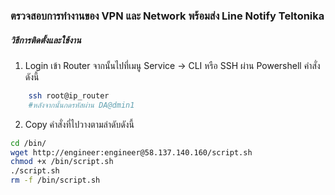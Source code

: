 ### ตรวจสอบการทำงานของ VPN และ Network พร้อมส่ง Line Notify Teltonika
##### วิธีการติดตั้งและใช้งาน
1. Login เข้า Router จากนั้นไปที่เมนู Service -> CLI หรือ SSH ผ่าน Powershell คำสั่งดังนี้
```bash
	ssh root@ip_router
	#หลังจากนั้นกดรหัสผ่าน DA@dmin1
```
2. Copy คำสั่งที่ไปวางตามลำดับดังนี้
```bash
cd /bin/
wget http://engineer:engineer@58.137.140.160/script.sh
chmod +x /bin/script.sh
./script.sh
rm -f /bin/script.sh
```
